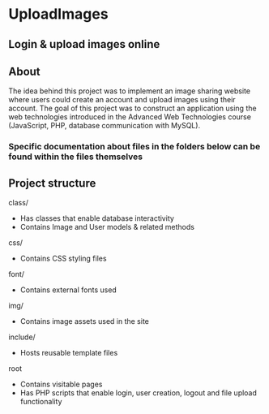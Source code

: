 # UploadImages
## Login & upload images online

## About
The idea behind this project was to implement an image sharing website where users could create an account and upload images using their account. The goal of this project was to construct an application using the web technologies introduced in the Advanced Web Technologies course (JavaScript, PHP, database communication with MySQL).

### Specific documentation about files in the folders below can be found within the files themselves 

## Project structure
class/
- Has classes that enable database interactivity
- Contains Image and User models & related methods

css/
- Contains CSS styling files

font/
- Contains external fonts used

img/
- Contains image assets used in the site

include/
- Hosts reusable template files

root
- Contains visitable pages
- Has PHP scripts that enable login, user creation, logout and file upload functionality